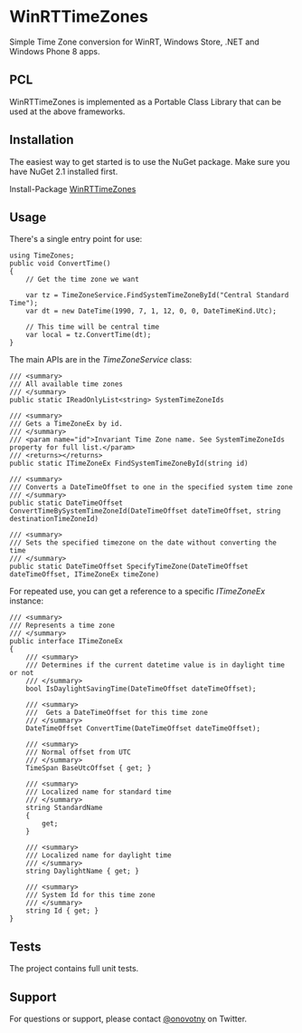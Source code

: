 WinRTTimeZones
==============

Simple Time Zone conversion for WinRT, Windows Store, .NET and Windows Phone 8 apps.

PCL
-
WinRTTimeZones is implemented as a Portable Class Library that can be used at the above frameworks. 

Installation
-
The easiest way to get started is to use the NuGet package. Make sure you have NuGet 2.1 installed first.

Install-Package [WinRTTimeZones](https://github.com/onovotny/WinRTTimeZones)

Usage
-
There's a single entry point for use:

	using TimeZones;	
	public void ConvertTime()
	{
		// Get the time zone we want

		var tz = TimeZoneService.FindSystemTimeZoneById("Central Standard Time");
		var dt = new DateTime(1990, 7, 1, 12, 0, 0, DateTimeKind.Utc);
		
		// This time will be central time
		var local = tz.ConvertTime(dt);
	}
	
The main APIs are in the _TimeZoneService_ class:
	
	/// <summary>
	/// All available time zones
	/// </summary>
	public static IReadOnlyList<string> SystemTimeZoneIds
    
	/// <summary>
    /// Gets a TimeZoneEx by id.
    /// </summary>
    /// <param name="id">Invariant Time Zone name. See SystemTimeZoneIds property for full list.</param>
    /// <returns></returns>
	public static ITimeZoneEx FindSystemTimeZoneById(string id)

    /// <summary>
    /// Converts a DateTimeOffset to one in the specified system time zone
    /// </summary>
	public static DateTimeOffset ConvertTimeBySystemTimeZoneId(DateTimeOffset dateTimeOffset, string destinationTimeZoneId)
    
	/// <summary>
    /// Sets the specified timezone on the date without converting the time
    /// </summary>
	public static DateTimeOffset SpecifyTimeZone(DateTimeOffset dateTimeOffset, ITimeZoneEx timeZone)

For repeated use, you can get a reference to a specific _ITimeZoneEx_ instance:

	/// <summary>
	/// Represents a time zone
	/// </summary>
    public interface ITimeZoneEx
    {
        /// <summary>
        /// Determines if the current datetime value is in daylight time or not
        /// </summary>
        bool IsDaylightSavingTime(DateTimeOffset dateTimeOffset);

        /// <summary>
        ///  Gets a DateTimeOffset for this time zone
        /// </summary>
        DateTimeOffset ConvertTime(DateTimeOffset dateTimeOffset);

        /// <summary>
        /// Normal offset from UTC
        /// </summary>
        TimeSpan BaseUtcOffset { get; }
        
        /// <summary>
        /// Localized name for standard time
        /// </summary>
        string StandardName
        {
            get;
        }
        
        /// <summary>
        /// Localized name for daylight time
        /// </summary>
        string DaylightName { get; }

        /// <summary>
        /// System Id for this time zone
        /// </summary>
        string Id { get; }
    }

Tests
--
The project contains full unit tests.

Support
-
For questions or support, please contact [@onovotny](https://twitter.com/onovotny) on Twitter.
